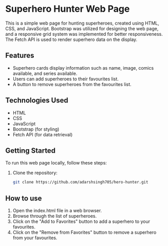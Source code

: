 # Superhero Hunter Web Page

This is a simple web page for hunting superheroes, created using HTML, CSS, and JavaScript. Bootstrap was utilized for designing the web page, and a responsive grid system was implemented for better responsiveness. The Fetch API is used to render superhero data on the display.

## Features

- Superhero cards display information such as name, image, comics available, and series available.
- Users can add superheroes to their favourites list.
- A button to remove superheroes from the favourites list.

## Technologies Used

- HTML
- CSS
- JavaScript
- Bootstrap (for styling)
- Fetch API (for data retrieval)

## Getting Started

To run this web page locally, follow these steps:

1. Clone the repository:

   ```bash
   git clone https://github.com/adarshsingh705/hero-hunter.git
   
## How to use
1. Open the index.html file in a web browser.
2. Browse through the list of superheroes.
3. Click on the "Add to Favorites" button to add a superhero to your favourites.
4. Click on the "Remove from Favorites" button to remove a superhero from your favourites.
